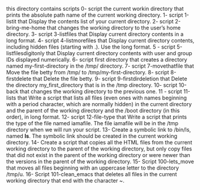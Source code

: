 this directory contains scripts
0- script the current workin directory that prints the absolute path name of the current working directory.
1- script 1-listit that Display the contents list of your current directory.
2- script 2-bring-me-home that changes the working directory to the user’s home directory.
3- script 3-listfiles that Display current directory contents in a long format.
4- script 4-listmorefiles that Display current directory contents, including hidden files (starting with .). Use the long format.
5 - script 5-listfilesdigitonly that Display current directory contents with user and group IDs displayed numerically.
6- script first directory that creates a directory named my-first-directory in the /tmp/ directory.
7- script 7-movethatfile that Move the file betty from /tmp/ to /tmp/my-first-directory.
8- script 8-firstdelete that Delete the file betty.
9- script 9-firstdirdeletion that Delete the directory my_first_directory that is in the /tmp directory.
10- script 10-back that changes the working directory to the previous one.
11 - script 11-lists that Write a script that lists all files (even ones with names beginning with a period character, which are normally hidden) in the current directory and the parent of the working directory and the /boot directory (in this order), in long format.
12- script 12-file-type that Write a script that prints the type of the file named iamafile. The file iamafile will be in the /tmp directory when we will run your script.
13- Create a symbolic link to /bin/ls, named __ls__. The symbolic link should be created in the current working directory.
14- Create a script that copies all the HTML files from the current working directory to the parent of the working directory, but only copy files that did not exist in the parent of the working directory or were newer than the versions in the parent of the working directory.
15- Script 100-lets_move that moves all files beginning with an uppercase letter to the directory /tmp/u.
16- Script 101-clean_emacs  that deletes all files in the current working directory that end with the character ~.
